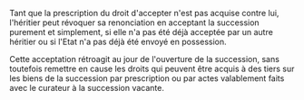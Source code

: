 Tant que la prescription du droit d'accepter n'est pas acquise contre lui, l'héritier peut révoquer sa renonciation en acceptant la succession purement et simplement, si elle n'a pas été déjà acceptée par un autre héritier ou si l'Etat n'a pas déjà été envoyé en possession.

Cette acceptation rétroagit au jour de l'ouverture de la succession, sans toutefois remettre en cause les droits qui peuvent être acquis à des tiers sur les biens de la succession par prescription ou par actes valablement faits avec le curateur à la succession vacante.
